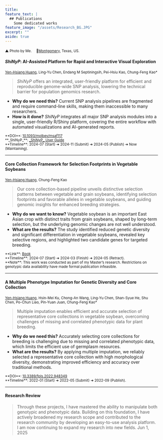 ```yaml
---
title:
feature_text: |
  ## Publications
    Some dedicated works
feature_image: "/assets/Research_BG.JPG"
excerpt: ""
aside: true
---
```


<small>▲ Photo by Me.</small>
<span style="display:inline-block;width:0.5em;"></span>
<small>
  📍<a href="https://maps.app.goo.gl/JYzDpGVUymZXbcWE6" target="_blank" rel="noopener">Montgomery</a>, Texas, US.
</small>

<style>
h4 { margin-bottom: 20px !important}
</style>

#### _ShiNyP_: AI-Assisted Platform for Rapid and Interactive Visual Exploration

<small>
<u>Yen-Hsiang Huang</u>, Ling-Yu Chen, Endang M Septiningsih, Pei-Hsiu Kao, Chung-Feng Kao*
</small>

> _ShiNyP_ offers an integrated, user-friendly platform for efficient and reproducible genome-wide SNP analysis, lowering the technical barrier for population genomics research.

- **Why do we need this?** Current SNP analysis pipelines are fragmented and require command-line skills, making them inaccessible to many researchers.
- **How is it done?** _ShiNyP_ integrates all major SNP analysis modules into a single, user-friendly R/Shiny platform, covering the entire workflow with automated visualizations and AI-generated reports.

<small>
**DOI**: <a href="https://doi.org/10.1093/molbev/msaf117" target="_blank">10.1093/molbev/msaf117</a>
<br>
**_ShiNyP_**: <a href="https://teddyenn.github.io/ShiNyP-guide" target="_blank">_ShiNyP_ User Guide</a> 
<br>
**Timeline**: 2024-07 (Start) ➜ 2024-11 (Submit) ➜ 2024-05 (Publish) ➜ Now (Maintaining).
</small>

---

#### Core Collection Framework for Selection Footprints in Vegetable Soybeans

<small>
<u>Yen-Hsiang Huang</u>, Chung-Feng Kao
</small>

> Our core collection-based pipeline unveils distinctive selection patterns between vegetable and grain soybeans, identifying selection footprints and favorable alleles in vegetable soybeans, and guiding genomic insights for enhanced breeding strategies.

- **Why do we want to know?** Vegetable soybean is an important East Asian crop with distinct traits from grain soybeans, shaped by long-term selection, but the underlying genomic changes are not well understood.
- **What are the results?** The study identified reduced genetic diversity and significant differentiation in vegetable soybeans, revealed key selective regions, and highlighted two candidate genes for targeted breeding.

<small>
**Link**: <a href="https://teddyenn.github.io/population_genomics-edamame/" target="_blank">Book</a> 
<br>
**Timeline**: 2024-07 (Start) ➜ 2024-03 (Finish) ➜ 2024-05 (Retract).
<br>
**Note**: This work was conducted as part of my Master’s research. Restrictions on genotypic data availability have made formal publication infeasible.
</small>


---

#### A Multiple Phenotype Imputation for Genetic Diversity and Core Collection

<small>
<u>Yen-Hsiang Huang</u>, Hsin-Mei Ku, Chong-An Wang, Ling-Yu Chen, Shan-Syue He, Shu Chen, Po-Chun Liao, Pin-Yuan Juan, Chung-Feng Kao*
</small>

> Multiple imputation enables efficient and accurate selection of representative core collections in vegetable soybean, overcoming challenges of missing and correlated phenotypic data for plant breeding.

- **Why do we need this?** Accurately selecting core collections for breeding is challenging due to missing and correlated phenotypic data, which limits the efficient use of germplasm resources.
- **What are the results?** By applying multiple imputation, we reliably selected a representative core collection with high morphological diversity, demonstrating improved efficiency and accuracy over traditional methods.

<small>
**DOI**: <a href="https://doi.org/10.3389/fpls.2022.948349" target="_blank">10.3389/fpls.2022.948349</a>
<br>
**Timeline**: 2022-01 (Start) ➜ 2022-05 (Submit) ➜ 2022-09 (Publish).
</small>

---

#### Research Review

> Through these projects, I have mastered the ability to manipulate both genotypic and phenotypic data. Building on this foundation, I have actively broadened my research scope and contributed to the research community by developing an easy-to-use analysis platform. I am now continuing to expand my research into new fields.
> Jun 1, 2025